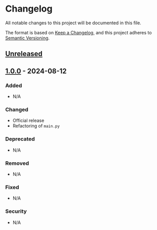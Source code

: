 # Changelog

All notable changes to this project will be documented in this file.

The format is based on [Keep a Changelog](https://keepachangelog.com/en/1.0.0/),
and this project adheres to [Semantic Versioning](https://semver.org/spec/v2.0.0.html).

## [Unreleased]

## [1.0.0] - 2024-08-12

### Added

- N/A

### Changed

- Official release
- Refactoring of `main.py`

### Deprecated

- N/A

### Removed

- N/A

### Fixed

- N/A

### Security

- N/A

[Unreleased]: https://github.com/K-dash/flake8-import-guard/compare/v1.0.0...HEAD
[1.0.0]: https://github.com/K-dash/flake8-import-guard/releases/tag/v1.0.0
